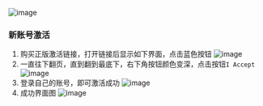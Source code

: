 ![image](https://github.com/wejudging/wejudging.github.io/assets/39000767/dfe607b8-5f0e-4e57-81f0-5db5087f02ba)
### 新账号激活

1. 购买正版激活链接，打开链接后显示如下界面，点击蓝色按钮
![image](https://github.com/wejudging/wejudging.github.io/assets/39000767/cddc3481-2deb-4463-a472-ebd397bad414)
2. 一直往下翻页，直到翻到最底下，右下角按钮颜色变深，点击按钮`I Accept`
![image](https://github.com/wejudging/wejudging.github.io/assets/39000767/82c8d388-49c9-442c-9757-3ae98fd08784)
3. 登录自己的账号，即可激活成功
![image](https://github.com/wejudging/wejudging.github.io/assets/39000767/78e6133f-da5a-44af-a322-a7bd94c93fe4)
4. 成功界面图
![image](https://github.com/wejudging/wejudging.github.io/assets/39000767/1f1b5f8d-0d46-4b08-bdca-20aa190410d3)